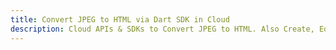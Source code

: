 ---title: Convert JPEG to HTML via Dart SDK in Clouddescription: Cloud APIs & SDKs to Convert JPEG to HTML. Also Create, Edit & Render Microsoft Word & OpenOffice documents in the Cloud.---